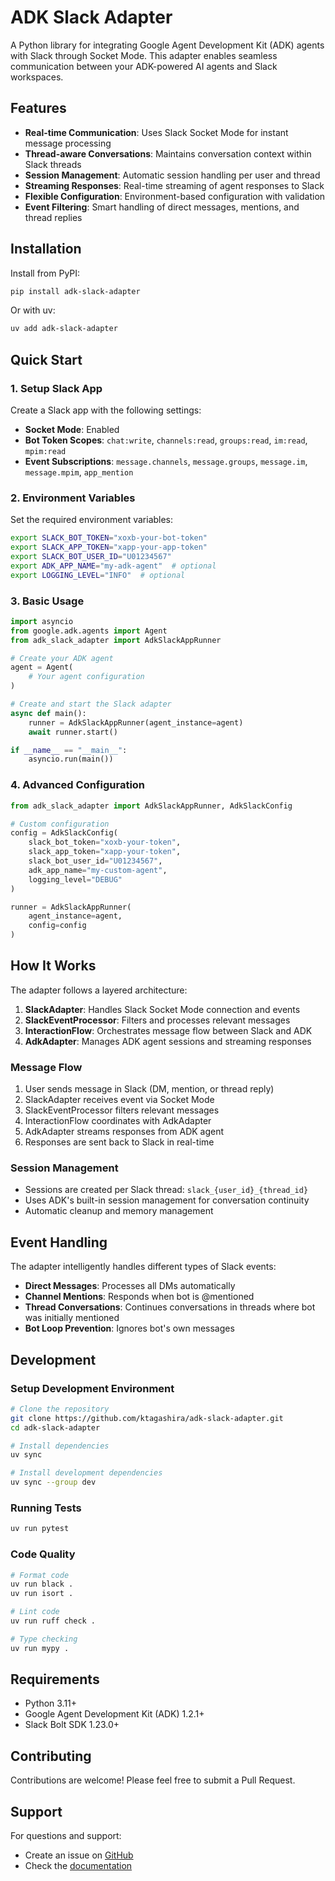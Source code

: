 # ADK Slack Adapter

A Python library for integrating Google Agent Development Kit (ADK) agents with Slack through Socket Mode. This adapter enables seamless communication between your ADK-powered AI agents and Slack workspaces.

## Features

- **Real-time Communication**: Uses Slack Socket Mode for instant message processing
- **Thread-aware Conversations**: Maintains conversation context within Slack threads
- **Session Management**: Automatic session handling per user and thread
- **Streaming Responses**: Real-time streaming of agent responses to Slack
- **Flexible Configuration**: Environment-based configuration with validation
- **Event Filtering**: Smart handling of direct messages, mentions, and thread replies

## Installation

Install from PyPI:

```bash
pip install adk-slack-adapter
```

Or with uv:

```bash
uv add adk-slack-adapter
```

## Quick Start

### 1. Setup Slack App

Create a Slack app with the following settings:

- **Socket Mode**: Enabled
- **Bot Token Scopes**: `chat:write`, `channels:read`, `groups:read`, `im:read`, `mpim:read`
- **Event Subscriptions**: `message.channels`, `message.groups`, `message.im`, `message.mpim`, `app_mention`

### 2. Environment Variables

Set the required environment variables:

```bash
export SLACK_BOT_TOKEN="xoxb-your-bot-token"
export SLACK_APP_TOKEN="xapp-your-app-token"  
export SLACK_BOT_USER_ID="U01234567"
export ADK_APP_NAME="my-adk-agent"  # optional
export LOGGING_LEVEL="INFO"  # optional
```

### 3. Basic Usage

```python
import asyncio
from google.adk.agents import Agent
from adk_slack_adapter import AdkSlackAppRunner

# Create your ADK agent
agent = Agent(
    # Your agent configuration
)

# Create and start the Slack adapter
async def main():
    runner = AdkSlackAppRunner(agent_instance=agent)
    await runner.start()

if __name__ == "__main__":
    asyncio.run(main())
```

### 4. Advanced Configuration

```python
from adk_slack_adapter import AdkSlackAppRunner, AdkSlackConfig

# Custom configuration
config = AdkSlackConfig(
    slack_bot_token="xoxb-your-token",
    slack_app_token="xapp-your-token", 
    slack_bot_user_id="U01234567",
    adk_app_name="my-custom-agent",
    logging_level="DEBUG"
)

runner = AdkSlackAppRunner(
    agent_instance=agent,
    config=config
)
```

## How It Works

The adapter follows a layered architecture:

1. **SlackAdapter**: Handles Slack Socket Mode connection and events
2. **SlackEventProcessor**: Filters and processes relevant messages
3. **InteractionFlow**: Orchestrates message flow between Slack and ADK
4. **AdkAdapter**: Manages ADK agent sessions and streaming responses

### Message Flow

1. User sends message in Slack (DM, mention, or thread reply)
2. SlackAdapter receives event via Socket Mode
3. SlackEventProcessor filters relevant messages
4. InteractionFlow coordinates with AdkAdapter
5. AdkAdapter streams responses from ADK agent
6. Responses are sent back to Slack in real-time

### Session Management

- Sessions are created per Slack thread: `slack_{user_id}_{thread_id}`
- Uses ADK's built-in session management for conversation continuity
- Automatic cleanup and memory management

## Event Handling

The adapter intelligently handles different types of Slack events:

- **Direct Messages**: Processes all DMs automatically
- **Channel Mentions**: Responds when bot is @mentioned
- **Thread Conversations**: Continues conversations in threads where bot was initially mentioned
- **Bot Loop Prevention**: Ignores bot's own messages

## Development

### Setup Development Environment

```bash
# Clone the repository
git clone https://github.com/ktagashira/adk-slack-adapter.git
cd adk-slack-adapter

# Install dependencies
uv sync

# Install development dependencies
uv sync --group dev
```

### Running Tests

```bash
uv run pytest
```

### Code Quality

```bash
# Format code
uv run black .
uv run isort .

# Lint code  
uv run ruff check .

# Type checking
uv run mypy .
```

## Requirements

- Python 3.11+
- Google Agent Development Kit (ADK) 1.2.1+
- Slack Bolt SDK 1.23.0+

## Contributing

Contributions are welcome! Please feel free to submit a Pull Request.

## Support

For questions and support:

- Create an issue on [GitHub](https://github.com/ktagashira/adk-slack-adapter/issues)
- Check the [documentation](https://github.com/ktagashira/adk-slack-adapter#readme)
